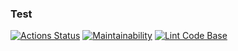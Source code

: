 ### Test
[![Actions Status](https://github.com/ponomnick/frontend-project-lvl1/workflows/hexlet-check/badge.svg)](https://github.com/ponomnick/frontend-project-lvl1/actions)
[![Maintainability](https://api.codeclimate.com/v1/badges/dffe4c6d8d29328625a8/maintainability)](https://codeclimate.com/github/ponomnick/frontend-project-lvl1/maintainability)
[![Lint Code Base](https://github.com/ponomnick/frontend-project-lvl1/actions/workflows/linter.yml/badge.svg?event=push)](https://github.com/ponomnick/frontend-project-lvl1/actions/workflows/linter.yml)
